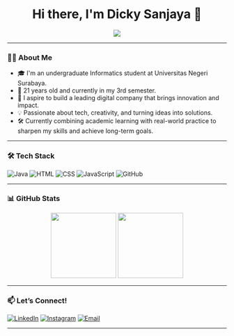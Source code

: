 <h1 align="center">Hi there, I'm Dicky Sanjaya 👋</h1>

<p align="center">
  <img src="https://readme-typing-svg.herokuapp.com?center=true&vCenter=true&lines=Welcome+to+my+profile👋🏻;Saya+mahasiswa+Universitas+Negeri+Surabaya;Squad+Lead+of+DiginesaOfficial" />
</p>


---

### 👨‍💻 About Me

- 🎓 I'm an undergraduate Informatics student at Universitas Negeri Surabaya.
- 🎂 21 years old and currently in my 3rd semester.
- 🚀 I aspire to build a leading digital company that brings innovation and impact.
- 💡 Passionate about tech, creativity, and turning ideas into solutions.
- 🛠️ Currently combining academic learning with real-world practice to sharpen my skills and achieve long-term goals.


---

### 🛠️ Tech Stack

![Java](https://img.shields.io/badge/-Java-007396?logo=java&logoColor=white&style=flat)
![HTML](https://img.shields.io/badge/-HTML5-E34F26?logo=html5&logoColor=white&style=flat)
![CSS](https://img.shields.io/badge/-CSS3-1572B6?logo=css3&logoColor=white&style=flat)
![JavaScript](https://img.shields.io/badge/-JavaScript-F7DF1E?logo=javascript&logoColor=black&style=flat)
![GitHub](https://img.shields.io/badge/-GitHub-181717?logo=github&logoColor=white&style=flat)

---

### 📊 GitHub Stats

<p align="center">
  <img src="https://github-readme-stats.vercel.app/api?username=dickysanjaya3103&show_icons=true&theme=radical" height="150"/>
  <img src="https://github-readme-stats.vercel.app/api/top-langs/?username=dickysanjaya3103&layout=compact&theme=radical" height="150"/>
</p>

---

### 📫 Let’s Connect!

[![LinkedIn](https://img.shields.io/badge/-LinkedIn-0077B5?logo=linkedin&logoColor=white)](https://www.linkedin.com/in/dicky-sanjaya-963928369)
[![Instagram](https://img.shields.io/badge/-Instagram-E4405F?logo=instagram&logoColor=white)](https://www.instagram.com/dickysanjaayaa)
[![Email](https://img.shields.io/badge/-Email-D14836?logo=gmail&logoColor=white)](mailto:dickysanjayaputra2101@gmail.com)

---

